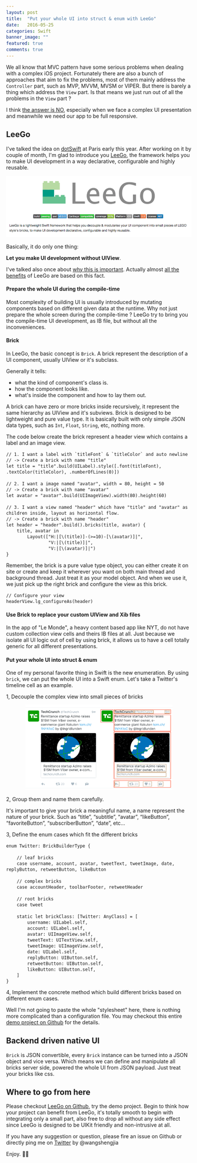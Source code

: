```yaml
---
layout: post
title:  "Put your whole UI into struct & enum with LeeGo"
date:   2016-05-25
categories: Swift
banner_image: ""
featured: true
comments: true
---
```


We all know that MVC pattern have some serious problems when dealing with a complex iOS project. Fortunately there are also a bunch of approaches that aim to fix the problems, most of them mainly address the `Controller` part, such as MVP, MVVM, MVSM or VIPER. But there is barely a thing which address the `View` part. Is that means we just run out of all the problems in the `View` part ?

<!--more-->

I think [the answer is NO](http://allblue.me/swift/2016/05/12/reuse-everything-of-your-UI-components/), especially when we face a complex UI presentation and meanwhile we need our app to be full responsive.

## LeeGo

I've talked the idea on [dotSwift](http://dotpost.com/2016/01/victor-wang-build-ios-ui-in-the-way-of-lego-bricks) at Paris early this year. After working on it by couple of month, I'm glad to introduce you [LeeGo](https://github.com/wangshengjia/LeeGo), the framework helps you to make UI development in a way declarative, configurable and highly reusable.
<p align="center"><img src="/media/leego.png" width="600"/></p>
Basically, it do only one thing: 

**Let you make UI development without UIView**. 

I've talked also once about [why this is important](http://allblue.me/swift/2016/05/12/reuse-everything-of-your-UI-components/). Actually almost [all the benefits](https://github.com/wangshengjia/LeeGo) of LeeGo are based on this fact.

#### Prepare the whole UI during the compile-time 

Most complexity of building UI is usually introduced by mutating components based on different given data at the runtime. Why not just prepare the whole screen during the compile-time ? LeeGo try to bring you the compile-time UI development, as IB file, but without all the inconveniences.

#### Brick 

In LeeGo, the basic concept is `Brick`. A brick represent the description of a UI component, usually UIView or it's subclass.

Generally it tells:

- what the kind of component's class is.
- how the component looks like.
- what's inside the component and how to lay them out.

A brick can have zero or more bricks inside recursively, it represent the same hierarchy as UIView and it's subviews. Brick is designed to be lightweight and pure value type. It is basically built with only simple JSON data types, such as `Int`, `Float`, `String`, etc, nothing more. 

The code below create the brick represent a header view which contains a label and an image view. 

```
// 1. I want a label with `titleFont` & `titleColor` and auto newline
// -> Create a brick with name "title"
let title = "title".build(UILabel).style([.font(titleFont), .textColor(titleColor), .numberOfLines(0)])

// 2. I want a image named "avatar", width = 80, height = 50
// -> Create a brick with name "avatar"
let avatar = "avatar".build(UIImageView).width(80).height(60)

// 3. I want a view named "header" which have "title" and "avatar" as children inside, layout as horizontal flow.
// -> Create a brick with name "header"
let header = "header".build().bricks(title, avatar) {
	title, avatar in
		Layout(["H:|[\(title)]-(>=10)-[\(avatar)]|",
        	    "V:|[\(title)]|", 
            	"V:|[\(avatar)]|")
}

```

Remember, the brick is a pure value type object, you can either create it on site or create and keep it wherever you want on both main thread and background thread. Just treat it as your model object. And when we use it, we just pick up the right brick and configure the view as this brick.

```
// Configure your view
headerView.lg_configureAs(header)
```

#### Use Brick to replace your custom UIView and Xib files 

In the app of "Le Monde", a heavy content based app like NYT, do not have custom collection view cells and theirs IB files at all. Just because we isolate all UI logic out of cell by using brick, it allows us to have a cell totally generic for all different presentations.

#### Put your whole UI into struct & enum

One of my personal favorite thing in Swift is the new enumeration. By using `brick`, we can put the whole UI into a Swift enum. Let's take a Twitter's timeline cell as an example.

1, Decouple the complex view into small pieces of bricks
<p align="center"><img src="/media/tw_screenshot0.png" width="200"/><img src="/media/tw_screenshot3.png" width="200"/></p>

2, Group them and name them carefully.

It's important to give your brick a meaningful name, a name represent the nature of your brick. Such as “title”, “subtitle”, “avatar”, “likeButton”, “favoriteButton”, “subscriberButton”, “date”, etc…

3, Define the enum cases which fit the different bricks

```
enum Twitter: BrickBuilderType {

    // leaf bricks
    case username, account, avatar, tweetText, tweetImage, date, replyButton, retweetButton, likeButton

    // complex bricks
    case accountHeader, toolbarFooter, retweetHeader

    // root bricks
    case tweet
    
    static let brickClass: [Twitter: AnyClass] = [
        username: UILabel.self,
        account: UILabel.self,
        avatar: UIImageView.self,
        tweetText: UITextView.self,
        tweetImage: UIImageView.self,
        date: UILabel.self,
        replyButton: UIButton.self,
        retweetButton: UIButton.self,
        likeButton: UIButton.self,
    ]
}
```

4, Implement the concrete method which build different bricks based on different enum cases.

Well I'm not going to paste the whole "stylesheet" here, there is nothing more complicated than a configuration file. You may checkout this entire [demo project on Github](https://github.com/wangshengjia/LeeGo) for the details.

## Backend driven native UI

`Brick` is JSON convertible, every `Brick` instance can be turned into a JSON object and vice versa. Which means we can define and manipulate all bricks server side, powered the whole UI from JSON payload. Just treat your bricks like css.

## Where to go from here

Please checkout [LeeGo on Github](https://github.com/wangshengjia/LeeGo), try the demo project. Begin to think how your project can benefit from LeeGo, it's totally smooth to begin with integrating only a small part, also free to drop all without any side effect since LeeGo is designed to be UIKit friendly and non-intrusive at all.

If you have any suggestion or question, please fire an issue on Github or directly ping me on [Twitter](twitter.com/wangshengjia) by @wangshengjia

Enjoy. 🎉🎉





